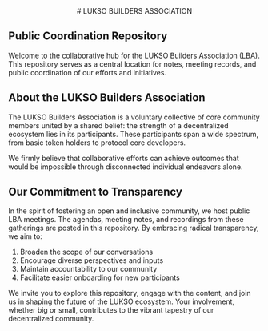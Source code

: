 <div align="center">
# LUKSO BUILDERS ASSOCIATION </br>
</div>

## Public Coordination Repository


Welcome to the collaborative hub for the LUKSO Builders Association (LBA). This repository serves as a central location for notes, meeting records, and public coordination of our efforts and initiatives.

## About the LUKSO Builders Association

The LUKSO Builders Association is a voluntary collective of core community members united by a shared belief: the strength of a decentralized ecosystem lies in its participants. These participants span a wide spectrum, from basic token holders to protocol core developers.

We firmly believe that collaborative efforts can achieve outcomes that would be impossible through disconnected individual endeavors alone.

## Our Commitment to Transparency

In the spirit of fostering an open and inclusive community, we host public LBA meetings. The agendas, meeting notes, and recordings from these gatherings are posted in this repository. By embracing radical transparency, we aim to:

1. Broaden the scope of our conversations
2. Encourage diverse perspectives and inputs
3. Maintain accountability to our community
4. Facilitate easier onboarding for new participants

We invite you to explore this repository, engage with the content, and join us in shaping the future of the LUKSO ecosystem. Your involvement, whether big or small, contributes to the vibrant tapestry of our decentralized community.
